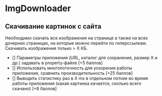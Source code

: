 # ImgDownloader
## Скачивание картинок с сайта
Необходимо скачать все изображения на странице а также на всех дочерних страницах, на которые можно перейти по гиперссылкам. Скачивать изображения только > X КБ.
- [] Параметры приложения (URL, каталог для сохранения, размер X и др.) задавать в property-файле [+5 баллов]
- [] Использовать многопоточность для ускорения работы приложения, сравнить производительность [+25 баллов]
- [] Выводить статистику раз в X ms в отдельном потоке во время работы приложения (какая картинка качается, сколько всего скачано) [+8 баллов]

